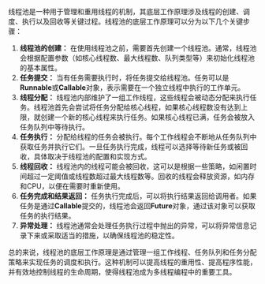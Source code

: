 线程池是一种用于管理和重用线程的机制，其底层工作原理涉及线程的创建、调度、执行以及回收等关键过程。线程池的底层工作原理可以分为以下几个关键步骤：

1. **线程池的创建：** 在使用线程池之前，需要首先创建一个线程池。通常，线程池会根据配置参数（如核心线程数、最大线程数、队列类型等）来初始化线程池的基本属性。
2. **任务提交：** 当有任务需要执行时，将任务提交给线程池。任务可以是**Runnable**或**Callable**对象，表示需要在一个独立线程中执行的工作单元。
3. **线程分配：** 线程池内部维护了一组工作线程，这些线程会被动态分配来执行任务。线程池首先会尝试将任务分配给核心线程，如果核心线程数没有达到上限，就创建一个新的核心线程来执行任务。如果核心线程已满，任务会被放入任务队列中等待执行。
4. **任务执行：** 分配给线程的任务会被执行。每个工作线程会不断地从任务队列中获取任务并执行它们。一旦任务执行完成，线程可以选择等待新任务或被回收，具体取决于线程池的配置和实现方式。
5. **线程回收：** 线程池内的线程可能会被回收，这可以是根据一些策略，如闲置时间超过一定阈值或线程数超过最大线程数等。回收的线程会释放资源，如内存和CPU，以便在需要时重新使用。
6. **任务完成和结果返回：** 任务执行完成后，可以将执行结果返回给调用者。如果任务是通过**Callable**提交的，线程池会返回**Future**对象，通过该对象可以获取任务的执行结果。
7. **异常处理：** 线程池通常会处理任务执行过程中抛出的异常，可以将异常信息记录下来或采取适当的措施，以确保线程池的稳定性。

总的来说，线程池的底层工作原理是通过管理一组工作线程、任务队列和任务分配策略来实现任务的调度和执行。这种机制可以提高线程的重用性、提高程序性能，并有效地控制线程的生命周期，使得线程池成为多线程编程中的重要工具。
